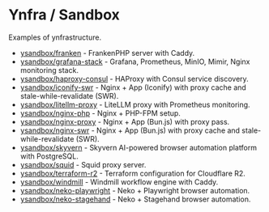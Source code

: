 # Ynfra / Sandbox

Examples of ynfrastructure.

- [ysandbox/franken](./franken) - FrankenPHP server with Caddy.
- [ysandbox/grafana-stack](./grafana-stack) - Grafana, Prometheus, MinIO, Mimir, Nginx monitoring stack.
- [ysandbox/haproxy-consul](./haproxy-consul) - HAProxy with Consul service discovery.
- [ysandbox/iconify-swr](./iconify-swr) - Nginx + App (Iconify) with proxy cache and stale-while-revalidate (SWR).
- [ysandbox/litellm-proxy](./litellm-proxy) - LiteLLM proxy with Prometheus monitoring.
- [ysandbox/nginx-php](./nginx-php) - Nginx + PHP-FPM setup.
- [ysandbox/nginx-proxy](./nginx-proxy) - Nginx + App (Bun.js) with proxy pass.
- [ysandbox/nginx-swr](./nginx-swr) - Nginx + App (Bun.js) with proxy cache and stale-while-revalidate (SWR).
- [ysandbox/skyvern](./skyvern) - Skyvern AI-powered browser automation platform with PostgreSQL.
- [ysandbox/squid](./squid) - Squid proxy server.
- [ysandbox/terraform-r2](./terraform-r2) - Terraform configuration for Cloudflare R2.
- [ysandbox/windmill](./windmill) - Windmill workflow engine with Caddy.
- [ysandbox/neko-playwright](./neko-playwright) - Neko + Playwright browser automation.
- [ysandbox/neko-stagehand](./neko-stagehand) - Neko + Stagehand browser automation.
